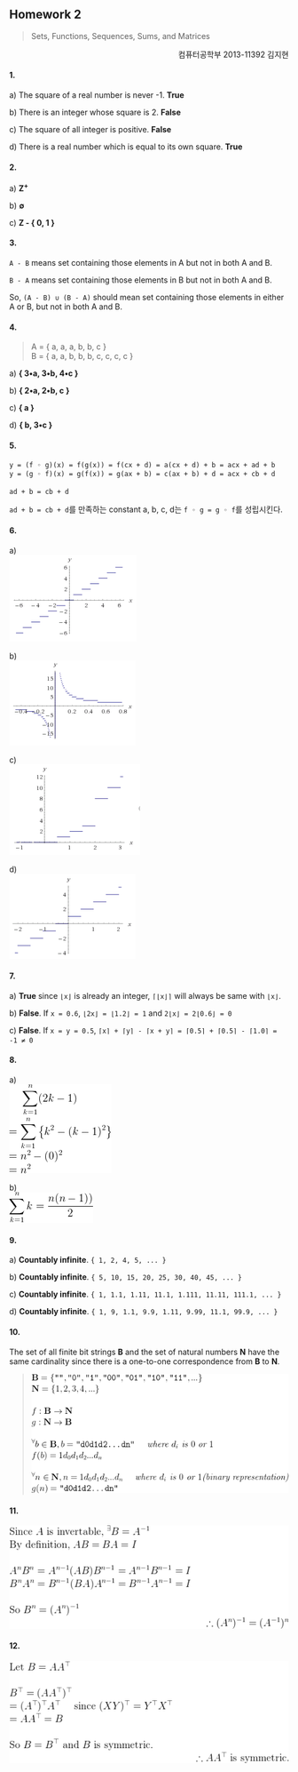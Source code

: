 Homework 2
--------
> Sets, Functions, Sequences, Sums, and Matrices

<p align=right>컴퓨터공학부 2013-11392 김지현</p>

#### 1.
a) The square of a real number is never -1. **True**

b) There is an integer whose square is 2. **False**

c) The square of all integer is positive. **False**

d) There is a real number which is equal to its own square. **True**

#### 2.
a) **Z<sup>+</sup>**

b) **∅**

c) **Z - { 0, 1 }**

#### 3.
`A - B` means set containing those elements in A but not in both A and B.

`B - A` means set containing those elements in B but not in both A and B.

So, `(A - B) ∪ (B - A)` should mean set containing those elements in either A or
B, but not in both A and B.

#### 4.
> A = { a, a, a, b, b, c }
> <br>
> B = { a, a, b, b, b, c, c, c, c }

a) **{ 3•a, 3•b, 4•c }**

b) **{ 2•a, 2•b, c }**

c) **{ a }**

d) **{ b, 3•c }**

#### 5.
```
y = (f ◦ g)(x) = f(g(x)) = f(cx + d) = a(cx + d) + b = acx + ad + b
y = (g ◦ f)(x) = g(f(x)) = g(ax + b) = c(ax + b) + d = acx + cb + d

ad + b = cb + d
```
`ad + b = cb + d`를 만족하는 constant a, b, c, d는 `f ◦ g = g ◦ f`를 성립시킨다.

#### 6.
a)<br>![Answer A](a.png)

b)<br>![Answer B](b.png)

c)<br>![Answer C](c.png)

d)<br>![Answer D](d.png)

#### 7.
a) **True** since `⌊x⌋` is already an integer, `⌈⌊x⌋⌉` will always be same with `⌊x⌋`.

b) **False**. If `x = 0.6`, `⌊2x⌋ = ⌊1.2⌋ = 1` and `2⌊x⌋ = 2⌊0.6⌋ = 0`

c) **False**. If `x = y = 0.5`, `⌈x⌉ + ⌈y⌉ - ⌈x + y⌉ = ⌈0.5⌉ + ⌈0.5⌉ - ⌈1.0⌉ = -1 ≠ 0`

#### 8.
a)<br>![Answer A](8a.png)

<!--

<latex>
     \sum_{k=1}^n (2k-1)
\\ = \sum_{k=1}^n \left \{ k^2-(k-1)^2 \right \}
\\ = n^2-(0)^2
\\ = n^2
</latex>

-->

b)<br>![Answer B](8b.png)

<!--
<latex>\sum_{k=1}^n k = \frac{n(n-1))}{2}</latex>
-->

#### 9.
a) **Countably infinite**. `{ 1, 2, 4, 5, ... }`

b) **Countably infinite**. `{ 5, 10, 15, 20, 25, 30, 40, 45, ... }`

c) **Countably infinite**. `{ 1, 1.1, 1.11, 11.1, 1.111, 11.11, 111.1, ... }`

d) **Countably infinite**. `{ 1, 9, 1.1, 9.9, 1.11, 9.99, 11.1, 99.9, ... }`

#### 10.
The set of all finite bit strings **B** and the set of natural numbers **N**
have the same cardinality since there is a one-to-one correspondence from **B**
to **N**.

> ![Answer](10.png)

<!--

\\ \bold{B} = \left \{  \texttt{""}, \texttt{"0"}, \texttt{"1"}, \texttt{"00"}, \texttt{"01"}, \texttt{"10"}, \texttt{"11"}, ... \right \}
\\ \bold{N} = \left \{ 1, 2, 3, 4, ... \right \}
\\
\\ f : \bold{B} \rightarrow \bold{N}
\\ g : \bold{N} \rightarrow \bold{B}
\\
\\ ^\forall b \in \bold{B}, b = \texttt{"d0d1d2...dn"} \quad \textit{ where } d_i \textit{ is } 0 \textit{ or } 1
\\ f(b) = 1d_0d_1d_2...d_n
\\
\\ ^\forall n \in \bold{N}, n = 1d_0d_1d_2...d_n \quad \textit{ where } d_i \textit{ is } 0 \textit{ or } 1 \textit{(binary representation)}
\\ g(n) = \texttt{"d0d1d2...dn"}

-->

#### 11.
![Proof](11.png)

<!--

\\ \textup{Since } A \textup{ is invertable, } ^\exists B = A^{-1}
\\ \textup{By definition, } AB = BA = I
\\
\\ A^nB^n = A^{n-1}(AB)B^{n-1} = A^{n-1}B^{n-1} = I
\\ B^nA^n = B^{n-1}(BA)A^{n-1} = B^{n-1}A^{n-1} = I
\\
\\ \textup{So } B^n = (A^n)^{-1}
\flushright \therefore (A^n)^{-1} = (A^{-1})^n

-->

#### 12.
![](12.png)

<!--

\\ \textup{Let } B = AA^\top
\\
\\ B^\top = (AA^\top)^\top
\\ = (A^\top)^\top A^\top \quad \textup{ since } (XY)^\top = Y^\top X^\top
\\ = AA^\top = B
\\
\\ \textup{So } B = B^\top \textup{ and } B \textup{ is symmetric.}
\flushright
\therefore AA^\top \textup{ is symmetric.}

-->
